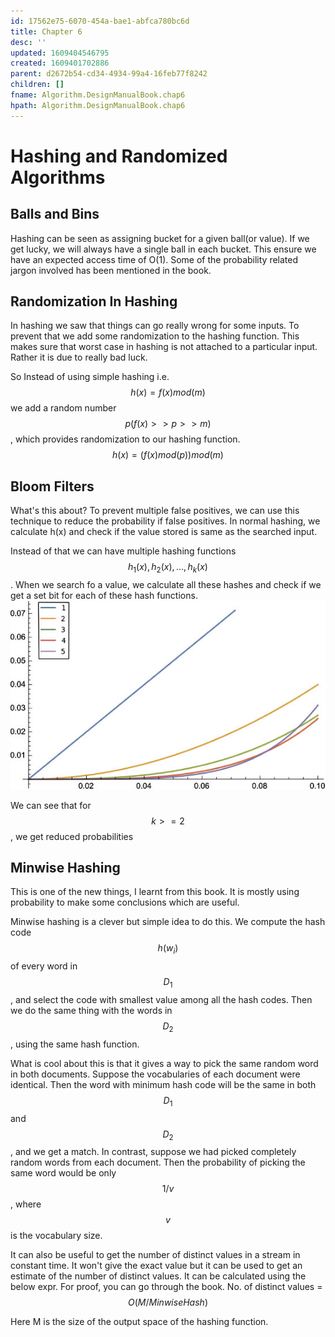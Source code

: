 ```yaml
---
id: 17562e75-6070-454a-bae1-abfca780bc6d
title: Chapter 6
desc: ''
updated: 1609404546795
created: 1609401702886
parent: d2672b54-cd34-4934-99a4-16feb77f8242
children: []
fname: Algorithm.DesignManualBook.chap6
hpath: Algorithm.DesignManualBook.chap6
---
```

# Hashing and Randomized Algorithms

## Balls and Bins

Hashing can be seen as assigning bucket for a given ball(or value). If we get lucky, we will always have a single ball in each bucket. This ensure we have an expected access time of O(1). Some of the probability related jargon involved has been mentioned in the book.

## Randomization In Hashing

In hashing we saw that things can go really wrong for some inputs. To prevent that we add some randomization to the hashing function. This makes sure that worst case in hashing is not attached to a particular input. Rather it is due to really bad luck. 

So Instead of using simple hashing i.e.
$$
h(x) = f(x)mod(m)
$$
we add a random number $$p(f(x) >> p >>m)$$, which provides randomization to our hashing function.
$$
h(x) = (f(x)mod(p))mod(m)
$$

## Bloom Filters

What's this about? To prevent multiple false positives, we can use this technique to reduce the probability if false positives. In normal hashing, we calculate h(x) and check if the value stored is same as the searched input. 

Instead of that we can have multiple hashing functions $$h_1(x), h_2(x), ..., h_k(x)$$. When we search fo a value, we calculate all these hashes and check if we get a set bit for each of these hash functions.  
![various values of k](/assets/images/2020-12-31-13-59-05.png)

We can see that for $$k >= 2 $$, we get reduced probabilities

## Minwise Hashing

This is one of the new things, I learnt from this book. It is mostly using probability to make some conclusions which are useful.

Minwise hashing is a clever but simple idea to do this. We compute the hash code $$h(w_i)$$ of every word in $$D_1$$, and select the code with smallest value among all the hash codes. Then we do the same thing with the words in $$D_2$$, using the same hash function.

What is cool about this is that it gives a way to pick the same random word in both documents. Suppose the vocabularies of each document were identical. Then the word with minimum hash code will be the same in both $$D_1$$ and $$D_2$$, and we get a match. In contrast, suppose we had picked completely random words from each document. Then the probability of picking the same word would be only $$1/v$$, where $$v$$ is the vocabulary size.

It can also be useful to get the number of distinct values in a stream in constant time. It won't give the exact value but it can be used to get an estimate of the number of distinct values. It can be calculated using the below expr. For proof, you can go through the book.
No. of distinct values = $$ O(M/Minwise Hash) $$

Here M is the size of the output space of the hashing function. 

